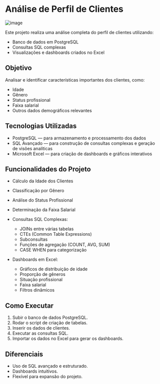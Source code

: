# Análise de Perfil de Clientes

![image](https://github.com/user-attachments/assets/95c138a8-27a1-4f44-9b2e-f513f543d4e7)

Este projeto realiza uma análise completa do perfil de clientes utilizando:
- Banco de dados em PostgreSQL
- Consultas SQL complexas
- Visualizações e dashboards criados no Excel

## Objetivo
Analisar e identificar características importantes dos clientes, como:
- Idade
- Gênero
- Status profissional
- Faixa salarial
- Outros dados demográficos relevantes

## Tecnologias Utilizadas
- PostgreSQL — para armazenamento e processamento dos dados
- SQL Avançado — para construção de consultas complexas e geração de visões analíticas
- Microsoft Excel — para criação de dashboards e gráficos interativos

## Funcionalidades do Projeto
- Cálculo da Idade dos Clientes
- Classificação por Gênero
- Análise do Status Profissional
- Determinação da Faixa Salarial
- Consultas SQL Complexas:
  - JOINs entre várias tabelas
  - CTEs (Common Table Expressions)
  - Subconsultas
  - Funções de agregação (COUNT, AVG, SUM)
  - CASE WHEN para categorização

- Dashboards em Excel:
  - Gráficos de distribuição de idade
  - Proporção de gêneros
  - Situação profissional
  - Faixa salarial
  - Filtros dinâmicos


## Como Executar
1. Subir o banco de dados PostgreSQL.
2. Rodar o script de criação de tabelas.
3. Inserir os dados de clientes.
4. Executar as consultas SQL.
5. Importar os dados no Excel para gerar os dashboards.

## Diferenciais
- Uso de SQL avançado e estruturado.
- Dashboards intuitivos.
- Flexível para expansão do projeto.
